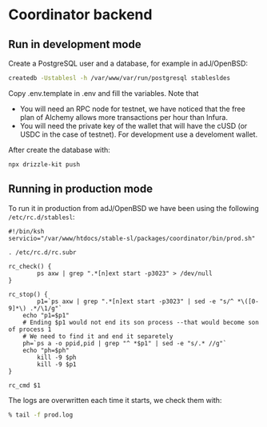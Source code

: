 # Coordinator backend


## Run in development mode

Create a PostgreSQL user and a database, for example in adJ/OpenBSD:

```sh
createdb -Ustablesl -h /var/www/var/run/postgresql stablesldes
```

Copy .env.template in .env and fill the variables.  Note that 
* You will need an RPC node for testnet,  we have noticed that the free plan
  of Alchemy allows more transactions per hour than Infura.
* You will need the private key of the wallet that will have the
  cUSD (or USDC in the case of testnet). For development use a 
  develoment wallet.

After create the database with:

```
npx drizzle-kit push
```



## Running in production mode
To run it in production from adJ/OpenBSD we have been using the following
`/etc/rc.d/stablesl`:

```
#!/bin/ksh
servicio="/var/www/htdocs/stable-sl/packages/coordinator/bin/prod.sh"

. /etc/rc.d/rc.subr

rc_check() {
        ps axw | grep ".*[n]ext start -p3023" > /dev/null
}

rc_stop() {
        p1=`ps axw | grep ".*[n]ext start -p3023" | sed -e "s/^ *\([0-9]*\) .*/\1/g"`
	echo "p1=$p1"
	# Ending $p1 would not end its son process --that would become son of process 1
	# We need to find it and end it separetely
	ph=`ps a -o ppid,pid | grep "^ *$p1" | sed -e "s/.* //g"`
	echo "ph=$ph"
        kill -9 $ph
        kill -9 $p1
}

rc_cmd $1
```

The logs are overwritten each time it starts, we check them with:
```sh
% tail -f prod.log
```
